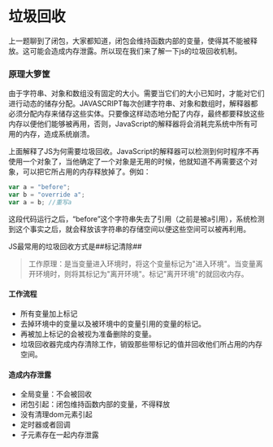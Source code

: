 # 垃圾回收

上一题聊到了闭包，大家都知道，闭包会维持函数内部的变量，使得其不能被释放。这可能会造成内存泄露。所以现在我们来了解一下js的垃圾回收机制。

### 原理大箩筐

由于字符串、对象和数组没有固定的大小。需要当它们的大小已知时，才能对它们进行动态的储存分配。JAVASCRIPT每次创建字符串、对象和数组时，解释器都必须分配内存来储存这些实体。只要像这样动态地分配了内存，最终都要释放这些内存以便他们能够被再用，否则，JavaScript的解释器将会消耗完系统中所有可用的内存，造成系统崩溃。

上面解释了JS为何需要垃圾回收。JavaScript的解释器可以检测到何时程序不再使用一个对象了，当他确定了一个对象是无用的时候，他就知道不再需要这个对象，可以把它所占用的内存释放掉了。例如：

```js
var a = "before";
var b = "override a";
var a = b; //重写a
```

这段代码运行之后，“before”这个字符串失去了引用（之前是被a引用），系统检测到这个事实之后，就会释放该字符串的存储空间以便这些空间可以被再利用。

JS最常用的垃圾回收方式是##标记清除##

> 工作原理：是当变量进入环境时，将这个变量标记为"进入环境"。当变量离开环境时，则将其标记为"离开环境"。标记"离开环境"的就回收内存。

#### 工作流程

* 所有变量加上标记
* 去掉环境中的变量以及被环境中的变量引用的变量的标记。
* 再被加上标记的会被视为准备删除的变量。
* 垃圾回收器完成内存清除工作，销毁那些带标记的值并回收他们所占用的内存空间。

#### 造成内存泄露

* 全局变量：不会被回收
* 闭包引起：闭包维持函数内部的变量，不得释放
* 没有清理dom元素引起
* 定时器或者回调
* 子元素存在一起内存泄露